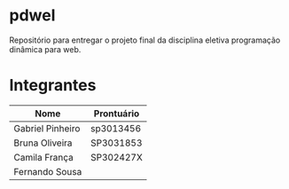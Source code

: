 # pdwel
Repositório para entregar o projeto final da disciplina eletiva programação dinâmica para web.

# Integrantes
| Nome             | Prontuário |
| ---------------- | ---------- |
| Gabriel Pinheiro | sp3013456  |
| Bruna Oliveira   | SP3031853  |
| Camila França    | SP302427X  |
| Fernando Sousa   |            |
